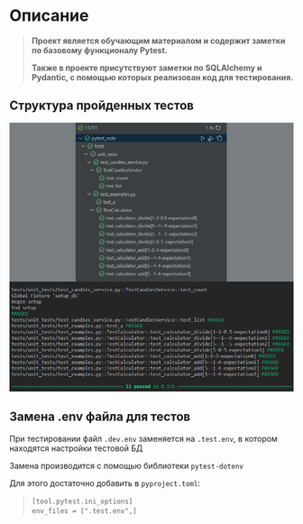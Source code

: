 # Описание
> **Проект является обучающим материалом и содержит заметки по базовому функционалу Pytest.**
> 
> **Также в проекте присутствуют заметки по SQLAlchemy и Pydantic, с помощью которых реализован код для тестирования.**

## Структура пройденных тестов

![](documentation_images/main.png)

## Замена .env файла для тестов
При тестировании файл `.dev.env` заменяется на `.test.env`, в котором находятся настройки тестовой БД

Замена производится с помощью библиотеки `pytest-dotenv`

Для этого достаточно добавить в `pyproject.toml`:
> `[tool.pytest.ini_options]`
> <br />
> `env_files = [".test.env",]`
> 
 


